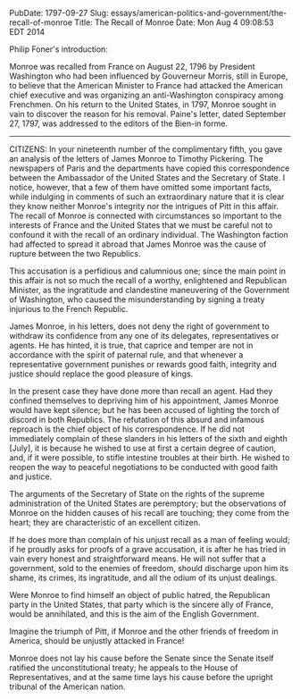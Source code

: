 PubDate: 1797-09-27
Slug: essays/american-politics-and-government/the-recall-of-monroe
Title: The Recall of Monroe
Date: Mon Aug  4 09:08:53 EDT 2014

   Philip Foner's introduction:

   Monroe was recalled from France on August 22, 1796 by President Washington
   who had been influenced by Gouverneur Morris, still in Europe, to believe
   that the American Minister to France had attacked the American chief
   executive and was organizing an anti-Washington conspiracy among
   Frenchmen. On his return to the United States, in 1797, Monroe sought in
   vain to discover the reason for his removal. Paine's letter, dated
   September 27, 1797, was addressed to the editors of the Bien-in forme.

   ***



   CITIZENS: In your nineteenth number of the complimentary fifth, you gave
   an analysis of the letters of James Monroe to Timothy Pickering. The
   newspapers of Paris and the departments have copied this correspondence
   between the Ambassador of the United States and the Secretary of State. I
   notice, however, that a few of them have omitted some important facts,
   while indulging in comments of such an extraordinary nature that it is
   clear they know neither Monroe's integrity nor the intrigues of Pitt in
   this affair. The recall of Monroe is connected with circumstances so
   important to the interests of France and the United States that we must be
   careful not to confound it with the recall of an ordinary individual. The
   Washington faction had affected to spread it abroad that James Monroe was
   the cause of rupture between the two Republics.

   This accusation is a perfidious and calumnious one; since the main point
   in this affair is not so much the recall of a worthy, enlightened and
   Republican Minister, as the ingratitude and clandestine maneuvering of the
   Government of Washington, who caused the misunderstanding by signing a
   treaty injurious to the French Republic.

   James Monroe, in his letters, does not deny the right of government to
   withdraw its confidence from any one of its delegates, representatives or
   agents. He has hinted, it is true, that caprice and temper are not in
   accordance with the spirit of paternal rule, and that whenever a
   representative government punishes or rewards good faith, integrity and
   justice should replace the good pleasure of kings.

   In the present case they have done more than recall an agent. Had they
   confined themselves to depriving him of his appointment, James Monroe
   would have kept silence; but he has been accused of lighting the torch of
   discord in both Republics. The refutation of this absurd and infamous
   reproach is the chief object of his correspondence. If he did not
   immediately complain of these slanders in his letters of the sixth and
   eighth [July], it is because he wished to use at first a certain degree of
   caution, and, if it were possible, to stifle intestine troubles at their
   birth. He wished to reopen the way to peaceful negotiations to be
   conducted with good faith and justice.

   The arguments of the Secretary of State on the rights of the supreme
   administration of the United States are peremptory; but the observations
   of Monroe on the hidden causes of his recall are touching; they come from
   the heart; they are characteristic of an excellent citizen.

   If he does more than complain of his unjust recall as a man of feeling
   would;  if he proudly asks for proofs of a grave accusation, it is after
   he has tried in vain every honest and straightforward means. He will not
   suffer that a government, sold to the enemies of freedom, should discharge
   upon him its shame, its crimes, its ingratitude, and all the odium of its
   unjust dealings.

   Were Monroe to find himself an object of public hatred, the Republican
   party in the United States, that party which is the sincere ally of
   France, would be annihilated, and this is the aim of the English
   Government.

   Imagine the triumph of Pitt, if Monroe and the other friends of freedom in
   America, should be unjustly attacked in France!

   Monroe does not lay his cause before the Senate since the Senate itself
   ratified the unconstitutional treaty; he appeals to the House of
   Representatives, and at the same time lays his cause before the upright
   tribunal of the American nation.


